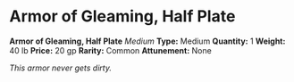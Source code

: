 # Armor of Gleaming, Half Plate

**Armor of Gleaming, Half Plate**
_Medium_
**Type:** Medium
**Quantity:** 1
**Weight:** 40 lb
**Price:** 20 gp
**Rarity:** Common
**Attunement:** None

*This armor never gets dirty.*